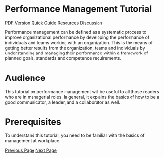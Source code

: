 # Performance Management Tutorial
[PDF Version](../performance_management/performance_management_pdf_version.md)
[Quick Guide](../performance_management/performance_management_quick_guide.md)
[Resources](../performance_management/performance_management_useful_resources.md)
[Discussion](../performance_management/performance_management_discussion.md)

Performance management can be defined as a systematic process to improve organizational performance by developing the performance of individuals and teams working with an organization. This is the means of getting better results from the organization, teams and individuals by understanding and managing their performance within a framework of planned goals, standards and competence requirements.

# Audience
This tutorial on performance management will be useful to all those readers who are in managerial roles. In general, it explains the basics of how to be a good communicator, a leader, and a collaborator as well.

# Prerequisites
To understand this tutorial, you need to be familiar with the basics of management at workplace.


[Previous Page](../performance_management/index.md) [Next Page](../performance_management/performance_management_introduction.md) 
